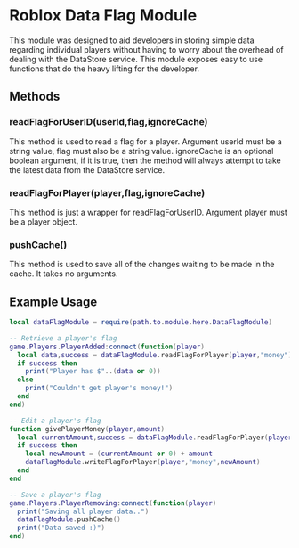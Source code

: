 # Roblox Data Flag Module
This module was designed to aid developers in storing simple data regarding individual players without having to worry about the overhead of dealing with the DataStore service. This module exposes easy to use functions that do the heavy lifting for the developer.

## Methods

### readFlagForUserID(userId,flag,ignoreCache)
This method is used to read a flag for a player. Argument userId must be a string value, flag must also be a string value. ignoreCache is an optional boolean argument, if it is true, then the method will always attempt to take the latest data from the DataStore service.

### readFlagForPlayer(player,flag,ignoreCache)
This method is just a wrapper for readFlagForUserID. Argument player must be a player object.

### pushCache()
This method is used to save all of the changes waiting to be made in the cache. It takes no arguments.

## Example Usage
```lua
local dataFlagModule = require(path.to.module.here.DataFlagModule)

-- Retrieve a player's flag
game.Players.PlayerAdded:connect(function(player)
  local data,success = dataFlagModule.readFlagForPlayer(player,"money")
  if success then
    print("Player has $"..(data or 0))
  else
    print("Couldn't get player's money!")
  end
end)

-- Edit a player's flag
function givePlayerMoney(player,amount)
  local currentAmount,success = dataFlagModule.readFlagForPlayer(player,"money")
  if success then
    local newAmount = (currentAmount or 0) + amount
    dataFlagModule.writeFlagForPlayer(player,"money",newAmount)
  end
end

-- Save a player's flag
game.Players.PlayerRemoving:connect(function(player)
  print("Saving all player data..")
  dataFlagModule.pushCache()
  print("Data saved :)")
end)
```
